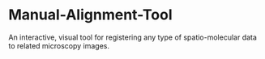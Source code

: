 # Manual-Alignment-Tool
An interactive, visual tool for registering any type of spatio-molecular data to related microscopy images.

